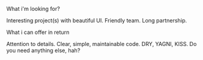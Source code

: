 What i'm looking for?

Interesting project(s) with beautiful UI. Friendly team. Long partnership. 


What i can offer in return

Attention to details. Clear, simple, maintainable code. DRY, YAGNI, KISS. Do you need anything else, hah?
